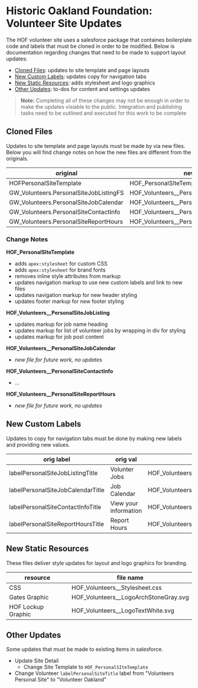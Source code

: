 # Historic Oakland Foundation: Volunteer Site Updates

The HOF volunteer site uses a salesforce package that containes boilerplate code and labels that must be cloned in order to be modified. Below is documentation regarding changes that need to be made to support layout updates:
- [Cloned Files](#cloned-files): updates to site template and page layouts
- [New Custom Labels](#new-custom-labels): updates copy for navigation tabs
- [New Static Resources](#new-static-resources): adds stylesheet and logo graphics
- [Other Updates](#other-updates): to-dos for content and settings updates

> **Note:** Completing all of these changes may not be enough in order to make the updates visiable to the public. Integration and publishing tasks need to be outlined and executed for this work to be complete

## Cloned Files

Updates to site template and page layouts must be made by via new files. Below you will find change notes on how the new files are different from the originals.

|original|new|
|---|---|
HOFPersonalSiteTemplate | HOF_PersonalSIteTemplate
GW_Volunteers.PersonalSiteJobListingFS | HOF_Volunteers__PersonalSiteJobListing
GW_Volunteers.PersonalSiteJobCalendar | HOF_Volunteers__PersonalSiteJobCalendar
GW_Volunteers.PersonalSiteContactInfo | HOF_Volunteers__PersonalSiteContactInfo
GW_Volunteers.PersonalSiteReportHours | HOF_Volunteers__PersonalSiteReportHours 

### Change Notes

**HOF_PersonalSIteTemplate**
- adds `apex:stylesheet` for custom CSS
- adds `apex:stylesheet` for brand fonts
- removes inline style attributes from markup
- updates navigation markup to use new custom labels and link to new files
- updates navigation markup for new header styling
- updates footer markup for new footer styling

**HOF_Volunteers__PersonalSiteJobListing**
- updates markup for job name heading 
- updates markup for list of volunteer jobs by wrapping in div for styling
- updates markup for job post content

**HOF_Volunteers__PersonalSiteJobCalendar**
-  _new file for future work, no updates_

**HOF_Volunteers__PersonalSiteContactInfo**
-  ... 

**HOF_Volunteers__PersonalSiteReportHours**
-  _new file for future work, no updates_

## New Custom Labels

Updates to copy for navigation tabs must be done by making new labels and providing new values.

|orig label|orig val|new label|new val
|---|---|---|---|
labelPersonalSiteJobListingTitle|Volunter Jobs|HOF_Volunteers__labelPersonalSiteJobListingTitle|Volunteer Jobs
labelPersonalSiteJobCalendarTitle|Job Calendar|HOF_Volunteers__labelPersonalSiteJobCalendarTitle|Calendar
labelPersonalSiteContactInfoTitle|View your information|HOF_Volunteers__labelPersonalSiteContactInfoTitle|Your Info
labelPersonalSiteReportHoursTitle|Report Hours|HOF_Volunteers__labelPersonalSiteReportHoursTitle|Report Hours

## New Static Resources

These files deliver style updates for layout and logo graphics for branding.

|resource|file name|
|---|---|
|CSS|HOF_Volunteers__Stylesheet.css|
|Gates Graphic|HOF_Volunteers__LogoArchStoneGray.svg|
|HOF Lockup Graphic|HOF_Volunteers__LogoTextWhite.svg|

## Other Updates
Some updates that must be made to existing items in salesforce.
- Update Site Detail
    - Change Site Template to `HOF_PersonalSIteTemplate`
- Change Volunteer `labelPersonalSiteTitle` label from "Volunteers Personal Site" to "Volunteer Oakland"